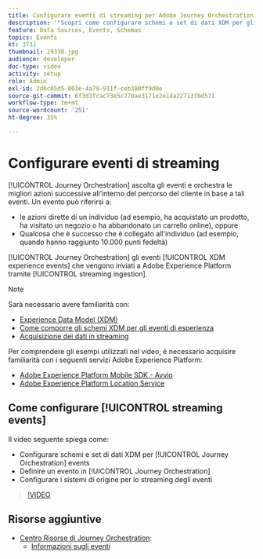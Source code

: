```yaml
---
title: Configurare eventi di streaming per Adobe Journey Orchestration
description: '"Scopri come configurare schemi e set di dati XDM per gli eventi di Journey Orchestration, definire un evento in Journey Orchestration e configurare i sistemi sorgente per lo streaming degli eventi"'
feature: Data Sources, Events, Schemas
topics: Events
kt: 3731
thumbnail: 29338.jpg
audience: developer
doc-type: video
activity: setup
role: Admin
exl-id: 2d0c05d5-803e-4a79-911f-ceb380ff9d0e
source-git-commit: 6f3d3fcac73e5c770ae3171e2e14a22713f0d571
workflow-type: tm+mt
source-wordcount: '251'
ht-degree: 35%

---
```


# Configurare eventi di streaming

[!UICONTROL Journey Orchestration] ascolta gli eventi e orchestra le migliori azioni successive all’interno del percorso del cliente in base a tali eventi. Un evento può riferirsi a:

* le azioni dirette di un individuo (ad esempio, ha acquistato un prodotto, ha visitato un negozio o ha abbandonato un carrello online), oppure
* Qualcosa che è successo che è collegato all&#39;individuo (ad esempio, quando hanno raggiunto 10.000 punti fedeltà)

[!UICONTROL Journey Orchestration] gli eventi [!UICONTROL XDM experience events] che vengono inviati a Adobe Experience Platform tramite [!UICONTROL streaming ingestion].

>[!NOTE]
>
>Sarà necessario avere familiarità con:
>
>* [Experience Data Model (XDM)](https://docs.adobe.com/content/help/it-IT/platform-learn/tutorials/schemas/understanding-the-xdm-system-and-experience-data-model.html)
>* [Come comporre gli schemi XDM per gli eventi di esperienza](https://docs.adobe.com/content/help/it-IT/platform-learn/tutorials/schemas/create-your-first-schema-with-out-of-the-box-components.html)
>* [Acquisizione dei dati in streaming](https://docs.adobe.com/content/help/en/platform-learn/tutorials/data-ingestion/understanding-streaming-ingestion.html)
>
>Per comprendere gli esempi utilizzati nel video, è necessario acquisire familiarità con i seguenti servizi Adobe Experience Platform:
>
>* [Adobe Experience Platform Mobile SDK - Avvio](https://docs.adobe.com/content/help/it-IT/core-services-learn/tutorials/launch-mobile/understanding-the-mobile-sdks.html)
>* [Adobe Experience Platform Location Service](https://docs.adobe.com/content/help/it-IT/places/using/home.html)


## Come configurare [!UICONTROL streaming events]

Il video seguente spiega come:

* Configurare schemi e set di dati XDM per [!UICONTROL Journey Orchestration] events
* Definire un evento in [!UICONTROL Journey Orchestration]
* Configurare i sistemi di origine per lo streaming degli eventi

>[!VIDEO](https://video.tv.adobe.com/v/29338?quality=12)

## Risorse aggiuntive

* [Centro Risorse di Journey Orchestration](https://docs.adobe.com/content/help/it/journeys/using/journey-orchestration-home.html):
   * [Informazioni sugli eventi](https://docs.adobe.com/content/help/en/journeys/using/events-journeys/about-events.html)
